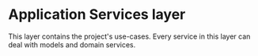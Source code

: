 # Application Services layer
This layer contains the project's use-cases. Every service in this layer can deal with models and domain services.